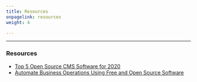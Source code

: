 ```yaml
---
title: Resources
onpagelink: resources
weight: 4

---
```


- - - - - -

### **Resources**

- [Top 5 Open Source CMS Software for 2020](https://blog.containerize.com/2020/10/12/top-5-open-source-cms-software-for-2020/ "Top 5 Open Source CMS Software for 2020")
- [Automate Business Operations Using Free and Open Source Software](https://blog.containerize.com/2020/08/27/automate-business-operations-using-open-source-software/ "Automate Business Operations Using Free and Open Source Software")
 
